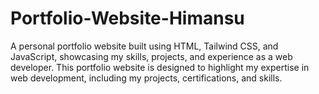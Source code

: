 # Portfolio-Website-Himansu
A personal portfolio website built using HTML, Tailwind CSS, and JavaScript, showcasing my skills, projects, and experience as a web developer. This portfolio website is designed to highlight my expertise in web development, including my projects, certifications, and skills.
